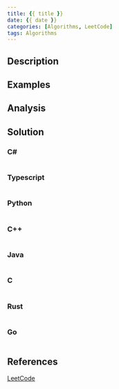 ```yaml
---
title: {{ title }}
date: {{ date }}
categories: [Algorithms, LeetCode]
tags: Algorithms
---
```


## Description

## Examples

## Analysis

## Solution

### C#

```csharp

```

### Typescript

```typescript

```

### Python

```py

```

### C++

```cpp

```

### Java

```java

```

### C

```c

```

### Rust

```rust

```

### Go

```go

```

## References

[LeetCode](https://leetcode.com)

